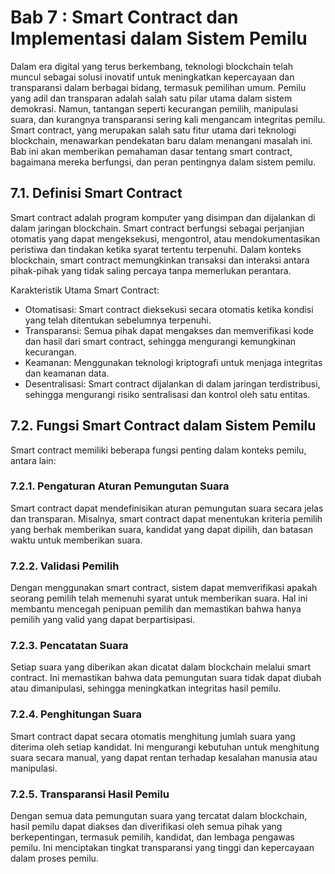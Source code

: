 # Bab 7 : Smart Contract dan Implementasi dalam Sistem Pemilu

Dalam era digital yang terus berkembang, teknologi blockchain telah muncul sebagai solusi inovatif untuk meningkatkan kepercayaan dan transparansi dalam berbagai bidang, termasuk pemilihan umum. Pemilu yang adil dan transparan adalah salah satu pilar utama dalam sistem demokrasi. Namun, tantangan seperti kecurangan pemilih, manipulasi suara, dan kurangnya transparansi sering kali mengancam integritas pemilu. Smart contract, yang merupakan salah satu fitur utama dari teknologi blockchain, menawarkan pendekatan baru dalam menangani masalah ini. Bab ini akan memberikan pemahaman dasar tentang smart contract, bagaimana mereka berfungsi, dan peran pentingnya dalam sistem pemilu.

## 7.1. Definisi Smart Contract
Smart contract adalah program komputer yang disimpan dan dijalankan di dalam jaringan blockchain. Smart contract berfungsi sebagai perjanjian otomatis yang dapat mengeksekusi, mengontrol, atau mendokumentasikan peristiwa dan tindakan ketika syarat tertentu terpenuhi. Dalam konteks blockchain, smart contract memungkinkan transaksi dan interaksi antara pihak-pihak yang tidak saling percaya tanpa memerlukan perantara.

Karakteristik Utama Smart Contract:
- Otomatisasi: Smart contract dieksekusi secara otomatis ketika kondisi yang telah ditentukan sebelumnya terpenuhi.
- Transparansi: Semua pihak dapat mengakses dan memverifikasi kode dan hasil dari smart contract, sehingga mengurangi kemungkinan kecurangan.
- Keamanan: Menggunakan teknologi kriptografi untuk menjaga integritas dan keamanan data.
- Desentralisasi: Smart contract dijalankan di dalam jaringan terdistribusi, sehingga mengurangi risiko sentralisasi dan kontrol oleh satu entitas.

## 7.2. Fungsi Smart Contract dalam Sistem Pemilu
Smart contract memiliki beberapa fungsi penting dalam konteks pemilu, antara lain:

### 7.2.1. Pengaturan Aturan Pemungutan Suara
Smart contract dapat mendefinisikan aturan pemungutan suara secara jelas dan transparan. Misalnya, smart contract dapat menentukan kriteria pemilih yang berhak memberikan suara, kandidat yang dapat dipilih, dan batasan waktu untuk memberikan suara.

### 7.2.2. Validasi Pemilih
Dengan menggunakan smart contract, sistem dapat memverifikasi apakah seorang pemilih telah memenuhi syarat untuk memberikan suara. Hal ini membantu mencegah penipuan pemilih dan memastikan bahwa hanya pemilih yang valid yang dapat berpartisipasi.

### 7.2.3. Pencatatan Suara
Setiap suara yang diberikan akan dicatat dalam blockchain melalui smart contract. Ini memastikan bahwa data pemungutan suara tidak dapat diubah atau dimanipulasi, sehingga meningkatkan integritas hasil pemilu.

### 7.2.4. Penghitungan Suara
Smart contract dapat secara otomatis menghitung jumlah suara yang diterima oleh setiap kandidat. Ini mengurangi kebutuhan untuk menghitung suara secara manual, yang dapat rentan terhadap kesalahan manusia atau manipulasi.

### 7.2.5. Transparansi Hasil Pemilu
Dengan semua data pemungutan suara yang tercatat dalam blockchain, hasil pemilu dapat diakses dan diverifikasi oleh semua pihak yang berkepentingan, termasuk pemilih, kandidat, dan lembaga pengawas pemilu. Ini menciptakan tingkat transparansi yang tinggi dan kepercayaan dalam proses pemilu.
